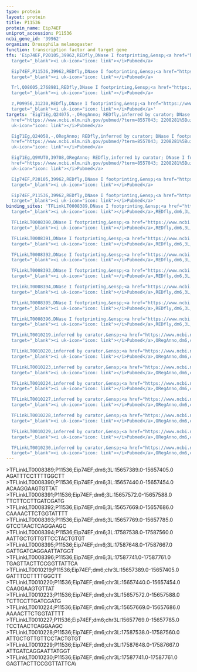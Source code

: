 ```yaml
---
type: protein
layout: protein
title: P11536
protein_name: Eip74EF
uniprot_accession: P11536
ncbi_gene_id: '39962'
organism: Drosophila melanogaster
function: transcription factor and target gene
tfs: 'Eip74EF,P20105,39962,REDfly,DNase I footprinting,&ensp;<a href="https://www.ncbi.nlm.nih.gov/pubmed/?term=2208281%5Buid%5D"
  target="_blank"><i uk-icon="icon: link"></i>Pubmed</a>

  Eip74EF,P11536,39962,REDfly,DNase I footprinting,&ensp;<a href="https://www.ncbi.nlm.nih.gov/pubmed/?term=2208281%5Buid%5D"
  target="_blank"><i uk-icon="icon: link"></i>Pubmed</a>

  Trl,Q08605,2768981,REDfly,DNase I footprinting,&ensp;<a href="https://www.ncbi.nlm.nih.gov/pubmed/?term=2501151%5Buid%5D"
  target="_blank"><i uk-icon="icon: link"></i>Pubmed</a>

  z,P09956,31230,REDfly,DNase I footprinting,&ensp;<a href="https://www.ncbi.nlm.nih.gov/pubmed/?term=2501151%5Buid%5D"
  target="_blank"><i uk-icon="icon: link"></i>Pubmed</a>'
targets: 'Eig71Eg,Q24075,-,ORegAnno; REDfly,inferred by curator; DNase I footprinting,&ensp;<a
  href="https://www.ncbi.nlm.nih.gov/pubmed/?term=8557043; 2208281%5Buid%5D" target="_blank"><i
  uk-icon="icon: link"></i>Pubmed</a>

  Eig71Eg,Q24058,-,ORegAnno; REDfly,inferred by curator; DNase I footprinting,&ensp;<a
  href="https://www.ncbi.nlm.nih.gov/pubmed/?term=8557043; 2208281%5Buid%5D" target="_blank"><i
  uk-icon="icon: link"></i>Pubmed</a>

  Eig71Eg,Q9VUT0,39708,ORegAnno; REDfly,inferred by curator; DNase I footprinting,&ensp;<a
  href="https://www.ncbi.nlm.nih.gov/pubmed/?term=8557043; 2208281%5Buid%5D" target="_blank"><i
  uk-icon="icon: link"></i>Pubmed</a>

  Eip74EF,P20105,39962,REDfly,DNase I footprinting,&ensp;<a href="https://www.ncbi.nlm.nih.gov/pubmed/?term=2208281%5Buid%5D"
  target="_blank"><i uk-icon="icon: link"></i>Pubmed</a>

  Eip74EF,P11536,39962,REDfly,DNase I footprinting,&ensp;<a href="https://www.ncbi.nlm.nih.gov/pubmed/?term=2208281%5Buid%5D"
  target="_blank"><i uk-icon="icon: link"></i>Pubmed</a>'
binding_sites: 'TFLinkLT0008389,DNase I footprinting,&ensp;<a href="https://www.ncbi.nlm.nih.gov/pubmed/?term=8557043%5Buid%5D"
  target="_blank"><i uk-icon="icon: link"></i>Pubmed</a>,REDfly,dm6,3L,15657389,15657405,-

  TFLinkLT0008390,DNase I footprinting,&ensp;<a href="https://www.ncbi.nlm.nih.gov/pubmed/?term=8557043%5Buid%5D"
  target="_blank"><i uk-icon="icon: link"></i>Pubmed</a>,REDfly,dm6,3L,15657440,15657454,-

  TFLinkLT0008391,DNase I footprinting,&ensp;<a href="https://www.ncbi.nlm.nih.gov/pubmed/?term=8557043%5Buid%5D"
  target="_blank"><i uk-icon="icon: link"></i>Pubmed</a>,REDfly,dm6,3L,15657572,15657588,-

  TFLinkLT0008392,DNase I footprinting,&ensp;<a href="https://www.ncbi.nlm.nih.gov/pubmed/?term=8557043%5Buid%5D"
  target="_blank"><i uk-icon="icon: link"></i>Pubmed</a>,REDfly,dm6,3L,15657669,15657686,-

  TFLinkLT0008393,DNase I footprinting,&ensp;<a href="https://www.ncbi.nlm.nih.gov/pubmed/?term=8557043%5Buid%5D"
  target="_blank"><i uk-icon="icon: link"></i>Pubmed</a>,REDfly,dm6,3L,15657769,15657785,-

  TFLinkLT0008394,DNase I footprinting,&ensp;<a href="https://www.ncbi.nlm.nih.gov/pubmed/?term=2208281%5Buid%5D"
  target="_blank"><i uk-icon="icon: link"></i>Pubmed</a>,REDfly,dm6,3L,17587538,17587560,-

  TFLinkLT0008395,DNase I footprinting,&ensp;<a href="https://www.ncbi.nlm.nih.gov/pubmed/?term=2208281%5Buid%5D"
  target="_blank"><i uk-icon="icon: link"></i>Pubmed</a>,REDfly,dm6,3L,17587648,17587667,-

  TFLinkLT0008396,DNase I footprinting,&ensp;<a href="https://www.ncbi.nlm.nih.gov/pubmed/?term=2208281%5Buid%5D"
  target="_blank"><i uk-icon="icon: link"></i>Pubmed</a>,REDfly,dm6,3L,17587741,17587761,-

  TFLinkLT0010219,inferred by curator,&ensp;<a href="https://www.ncbi.nlm.nih.gov/pubmed/?term=8557043%5Buid%5D"
  target="_blank"><i uk-icon="icon: link"></i>Pubmed</a>,ORegAnno,dm6,chr3L,15657389,15657405,+

  TFLinkLT0010220,inferred by curator,&ensp;<a href="https://www.ncbi.nlm.nih.gov/pubmed/?term=8557043%5Buid%5D"
  target="_blank"><i uk-icon="icon: link"></i>Pubmed</a>,ORegAnno,dm6,chr3L,15657440,15657454,+

  TFLinkLT0010223,inferred by curator,&ensp;<a href="https://www.ncbi.nlm.nih.gov/pubmed/?term=8557043%5Buid%5D"
  target="_blank"><i uk-icon="icon: link"></i>Pubmed</a>,ORegAnno,dm6,chr3L,15657572,15657588,+

  TFLinkLT0010224,inferred by curator,&ensp;<a href="https://www.ncbi.nlm.nih.gov/pubmed/?term=8557043%5Buid%5D"
  target="_blank"><i uk-icon="icon: link"></i>Pubmed</a>,ORegAnno,dm6,chr3L,15657669,15657686,+

  TFLinkLT0010227,inferred by curator,&ensp;<a href="https://www.ncbi.nlm.nih.gov/pubmed/?term=8557043%5Buid%5D"
  target="_blank"><i uk-icon="icon: link"></i>Pubmed</a>,ORegAnno,dm6,chr3L,15657769,15657785,+

  TFLinkLT0010228,inferred by curator,&ensp;<a href="https://www.ncbi.nlm.nih.gov/pubmed/?term=2208281%5Buid%5D"
  target="_blank"><i uk-icon="icon: link"></i>Pubmed</a>,ORegAnno,dm6,chr3L,17587538,17587560,+

  TFLinkLT0010229,inferred by curator,&ensp;<a href="https://www.ncbi.nlm.nih.gov/pubmed/?term=2208281%5Buid%5D"
  target="_blank"><i uk-icon="icon: link"></i>Pubmed</a>,ORegAnno,dm6,chr3L,17587648,17587667,+

  TFLinkLT0010230,inferred by curator,&ensp;<a href="https://www.ncbi.nlm.nih.gov/pubmed/?term=2208281%5Buid%5D"
  target="_blank"><i uk-icon="icon: link"></i>Pubmed</a>,ORegAnno,dm6,chr3L,17587741,17587761,+'
---
```

\>TFLinkLT0008389;P11536;Eip74EF;dm6;3L:15657389.0-15657405.0\AGATTTCCTTTTGGCTT\\>TFLinkLT0008390;P11536;Eip74EF;dm6;3L:15657440.0-15657454.0\ACAAGGAAGTGTTAT\\>TFLinkLT0008391;P11536;Eip74EF;dm6;3L:15657572.0-15657588.0\TTCTTCCTTGATCGATG\\>TFLinkLT0008392;P11536;Eip74EF;dm6;3L:15657669.0-15657686.0\CAAAACTTCTGGTATTTT\\>TFLinkLT0008393;P11536;Eip74EF;dm6;3L:15657769.0-15657785.0\GTCCTAACTCAGGAAGC\\>TFLinkLT0008394;P11536;Eip74EF;dm6;3L:17587538.0-17587560.0\AATTGCTGTTGTTCCTACTGTGT\\>TFLinkLT0008395;P11536;Eip74EF;dm6;3L:17587648.0-17587667.0\GATTGATCAGGAATTATGGT\\>TFLinkLT0008396;P11536;Eip74EF;dm6;3L:17587741.0-17587761.0\TGAGTTACTTCCGGTTATTCA\\>TFLinkLT0010219;P11536;Eip74EF;dm6;chr3L:15657389.0-15657405.0\GATTTCCTTTTGGCTT\\>TFLinkLT0010220;P11536;Eip74EF;dm6;chr3L:15657440.0-15657454.0\CAAGGAAGTGTTAT\\>TFLinkLT0010223;P11536;Eip74EF;dm6;chr3L:15657572.0-15657588.0\TCTTCCTTGATCGATG\\>TFLinkLT0010224;P11536;Eip74EF;dm6;chr3L:15657669.0-15657686.0\AAAACTTCTGGTATTTT\\>TFLinkLT0010227;P11536;Eip74EF;dm6;chr3L:15657769.0-15657785.0\TCCTAACTCAGGAAGC\\>TFLinkLT0010228;P11536;Eip74EF;dm6;chr3L:17587538.0-17587560.0\ATTGCTGTTGTTCCTACTGTGT\\>TFLinkLT0010229;P11536;Eip74EF;dm6;chr3L:17587648.0-17587667.0\ATTGATCAGGAATTATGGT\\>TFLinkLT0010230;P11536;Eip74EF;dm6;chr3L:17587741.0-17587761.0\GAGTTACTTCCGGTTATTCA\